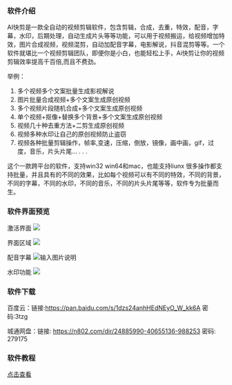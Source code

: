### 软件介绍

AI快剪是一款全自动的视频剪辑软件，包含剪辑，合成，去重，特效，配音，字幕，水印，后期处理，自动生成片头等等功能，可以用于视频搬运，给视频增加特效，图片合成视频，视频混剪，自动加配音字幕，电影解说，抖音混剪等等​。一个软件就堪比一个视频剪辑团队，即便你是小白，也能轻松上手，Ai快剪让你的视频剪辑效率提高千百倍​,而且不费劲。

举例：
1. 多个视频多个文案批量生成影视解说
2. 图片批量合成视频+多个文案生成原创视频
3. 多个视频片段随机合成+多个文案生成原创视频
4. 单个视频+抠像+替换多个背景+多个文案生成原创视频
5. 视频几十种去重方法+二剪生成原创视频
6. 视频多种水印让自己的原创视频防止盗窃
7. 视频各种批量剪辑操作，帧率,变速，压缩，倒放，镜像，画中画，gif，过度，音乐，片头片尾...
.
.
.

这个一款跨平台的软件，支持win32 win64和mac，也能支持liunx
很多操作都支持批量，并且具有的不同的效果，比如每个视频可以有不同的特效，不同的背景，不同的字幕，不同的水印，不同的音乐，不同的片头片尾等等，软件专为批量而生。

### 软件界面预览

激活界面
![](http://cdn.qiniu.freetop.ren/2020-09-06-15993773328154.jpg)

界面区域
![](http://cdn.qiniu.freetop.ren/2020-09-06-15993779647458.jpg)

配音字幕
![输入图片说明](https://images.gitee.com/uploads/images/2020/0911/230751_9b583ca7_1093073.png "屏幕截图.png")

水印功能
![](http://cdn.qiniu.freetop.ren/2020-09-06-15993779974758.jpg)


### 软件下载

百度云：链接:https://pan.baidu.com/s/1dzs24anhHEdNEyO_W_kk6A  密码:3tzg

城通网盘：链接: https://n802.com/dir/24885990-40655136-988253
密码: 279175

### 软件教程

[点击查看](https://gitee.com/fstongxue/fstongxue/wikis/%E5%85%A5%E9%97%A8%E6%95%99%E7%A8%8B?sort_id=2820748)

